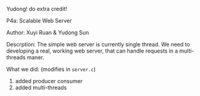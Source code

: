 Yudong! do extra credit!

P4a: Scalable Web Server   

Author: Xuyi Ruan & Yudong Sun

Descrption: 
The simple web server is currently single thread. 
We need to developing a real, working web server, 
that can handle requests in a multi-threads maner.  

What we did: (modifies in `server.c`)
1.  added producer consumer
2.  added multi-threads 
